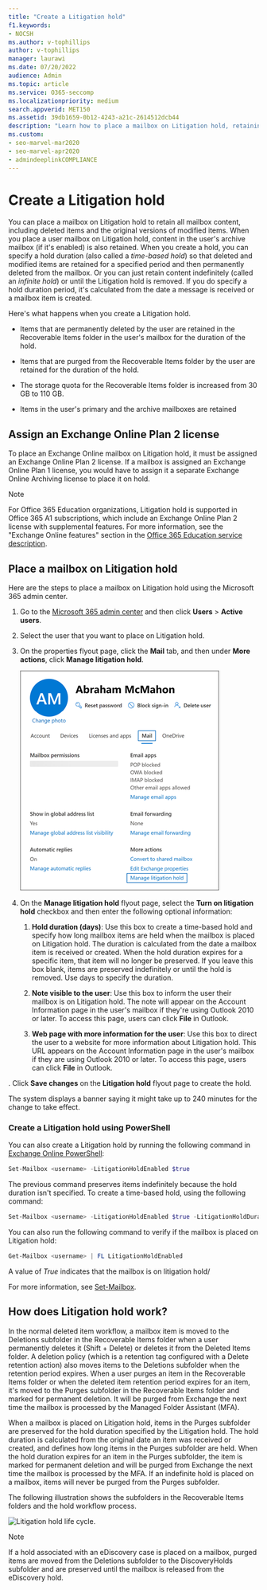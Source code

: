 ```yaml
---
title: "Create a Litigation hold"
f1.keywords:
- NOCSH
ms.author: v-tophillips
author: v-tophillips
manager: laurawi
ms.date: 07/20/2022
audience: Admin
ms.topic: article
ms.service: O365-seccomp
ms.localizationpriority: medium
search.appverid: MET150
ms.assetid: 39db1659-0b12-4243-a21c-2614512dcb44
description: "Learn how to place a mailbox on Litigation hold, retaining all the mailbox content during an investigation."
ms.custom: 
- seo-marvel-mar2020
- seo-marvel-apr2020
- admindeeplinkCOMPLIANCE
---
```


# Create a Litigation hold

You can place a mailbox on Litigation hold to retain all mailbox content, including deleted items and the original versions of modified items. When you place a user mailbox on Litigation hold, content in the user's archive mailbox (if it's enabled) is also retained. When you create a hold, you can specify a hold duration (also called a *time-based hold*) so that deleted and modified items are retained for a specified period and then permanently deleted from the mailbox. Or you can just retain content indefinitely (called an *infinite hold*) or until the Litigation hold is removed. If you do specify a hold duration period, it's calculated from the date a message is received or a mailbox item is created.
  
Here's what happens when you create a Litigation hold.
  
- Items that are permanently deleted by the user are retained in the Recoverable Items folder in the user's mailbox for the duration of the hold.

- Items that are purged from the Recoverable Items folder by the user are retained for the duration of the hold.

- The storage quota for the Recoverable Items folder is increased from 30 GB to 110 GB.

- Items in the user's primary and the archive mailboxes are retained

## Assign an Exchange Online Plan 2 license

To place an Exchange Online mailbox on Litigation hold, it must be assigned an Exchange Online Plan 2 license. If a mailbox is assigned an Exchange Online Plan 1 license, you would have to assign it a separate Exchange Online Archiving license to place it on hold.

> [!NOTE]
> For Office 365 Education organizations, Litigation hold is supported in Office 365 A1 subscriptions, which include an Exchange Online Plan 2 license with supplemental features. For more information, see the "Exchange Online features" section in the [Office 365 Education service description](/office365/servicedescriptions/office-365-platform-service-description/office-365-education#exchange-online-features).

## Place a mailbox on Litigation hold

Here are the steps to place a mailbox on Litigation hold using the Microsoft 365 admin center.

1. Go to the <a href="https://go.microsoft.com/fwlink/p/?linkid=834822" target="_blank">Microsoft 365 admin center</a> and then click **Users** > **Active users**.

2. Select the user that you want to place on Litigation hold.

3. On the properties flyout page, click the **Mail** tab, and then under **More actions**, click **Manage litigation hold**.

   ![Click Manage litigation hold on the Mail tab of user properties flyout page.](../media/M365AdminCenterLitHold1.png)

4. On the **Manage litigation hold** flyout page, select the **Turn on litigation hold** checkbox and then enter the following optional information:

    1. **Hold duration (days)**: Use this box to create a time-based hold and specify how long mailbox items are held when the mailbox is placed on Litigation hold. The duration is calculated from the date a mailbox item is received or created. When the hold duration expires for a specific item, that item will no longer be preserved. If you leave this box blank, items are preserved indefinitely or until the hold is removed. Use days to specify the duration.

    2. **Note visible to the user**: Use this box to inform the user their mailbox is on Litigation hold. The note will appear on the Account Information page in the user's mailbox if they're using Outlook 2010 or later. To access this page, users can click **File** in Outlook.

    3. **Web page with more information for the user**: Use this box to direct the user to a website for more information about Litigation hold. This URL appears on the Account Information page in the user's mailbox if they are using Outlook 2010 or later. To access this page, users can click **File** in Outlook.

. Click **Save changes** on the **Litigation hold** flyout page to create the hold.

   The system displays a banner saying it might take up to 240 minutes for the change to take effect.

### Create a Litigation hold using PowerShell

You can also create a Litigation hold by running the following command in [Exchange Online PowerShell](/powershell/exchange/connect-to-exchange-online-powershell):

```powershell
Set-Mailbox <username> -LitigationHoldEnabled $true
```

The previous command preserves items indefinitely because the hold duration isn't specified. To create a time-based hold, using the following command:

```powershell
Set-Mailbox <username> -LitigationHoldEnabled $true -LitigationHoldDuration <number of days>
```

You can also run the following command to verify if the mailbox is placed on Litigation hold:

```powershell
Get-Mailbox <username> | FL LitigationHoldEnabled
```

A value of *True* indicates that the mailbox is on litigation hold/

For more information, see [Set-Mailbox](/powershell/module/exchange/set-mailbox).

## How does Litigation hold work?

In the normal deleted item workflow, a mailbox item is moved to the Deletions subfolder in the Recoverable Items folder when a user permanently deletes it (Shift + Delete) or deletes it from the Deleted Items folder. A deletion policy (which is a retention tag configured with a Delete retention action) also moves items to the Deletions subfolder when the retention period expires. When a user purges an item in the Recoverable Items folder or when the deleted item retention period expires for an item, it's moved to the Purges subfolder in the Recoverable Items folder and marked for permanent deletion. It will be purged from Exchange the next time the mailbox is processed by the Managed Folder Assistant (MFA).

When a mailbox is placed on Litigation hold, items in the Purges subfolder are preserved for the hold duration specified by the Litigation hold. The hold duration is calculated from the original date an item was received or created, and defines how long items in the Purges subfolder are held. When the hold duration expires for an item in the Purges subfolder, the item is marked for permanent deletion and will be purged from Exchange the next time the mailbox is processed by the MFA. If an indefinite hold is placed on a mailbox, items will never be purged from the Purges subfolder.

The following illustration shows the subfolders in the Recoverable Items folders and the hold workflow process.

![Litigation hold life cycle.](../media/LitigationHoldLifeCycle.png)

> [!NOTE]
> If a hold associated with an eDiscovery case is placed on a mailbox, purged items are moved from the Deletions subfolder to the DiscoveryHolds subfolder and are preserved until the mailbox is released from the eDiscovery hold.
